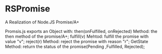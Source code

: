 # RSPromise
A Realization of Node.JS Promise/A+

Promsis.js exports an Object with:
  then(onFulfilled, onRejected) Method: the then method of the promise/A+;
  fulfill(v) Mehtod: fulfill the promise with value "v";
  reject(r) Method: reject the promise with reason "r";
  GetState Method: return the status of the promise(Pending ,Fulfilled, Rejected);

